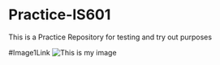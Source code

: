 # Practice-IS601
This is a Practice Repository for testing and try out purposes

#Image1Link
![This is my image](https://octodex.github.com/images/yaktocat.png)
